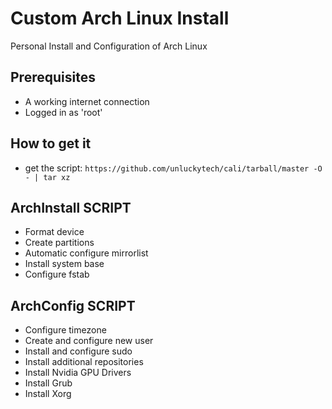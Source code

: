 # Custom Arch Linux Install

Personal Install and Configuration of Arch Linux

## Prerequisites

- A working internet connection
- Logged in as 'root'

## How to get it

- get the script: ` https://github.com/unluckytech/cali/tarball/master -O - | tar xz `


## ArchInstall SCRIPT
- Format device
- Create partitions
- Automatic configure mirrorlist
- Install system base
- Configure fstab

## ArchConfig SCRIPT
- Configure timezone
- Create and configure new user
- Install and configure sudo
- Install additional repositories
- Install Nvidia GPU Drivers
- Install Grub
- Install Xorg
